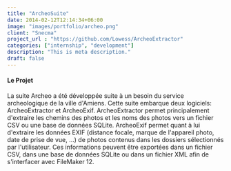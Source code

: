 ```yaml
---
title: "ArcheoSuite"
date: 2014-02-12T12:14:34+06:00
image: "images/portfolio/archeo.png"
client: "Snecma"
project_url : "https://github.com/Lowess/ArcheoExtractor"
categories: ["internship", "development"]
description: "This is meta description."
draft: false
---
```


#### Le Projet

La suite Archeo a été développée suite à un besoin du service archeologique de la ville d'Amiens. Cette suite embarque deux logiciels: ArcheoExtractor et ArcheoExif. ArcheoExtractor permet principalement d'extraire les chemins des photos et les noms des photos vers un fichier CSV ou une base de données SQLite. ArcheoExif permet quant à lui d'extraire les données EXIF (distance focale, marque de l'appareil photo, date de prise de vue, …) de photos contenus dans les dossiers sélectionnés par l'utilisateur. Ces informations peuvent être exportées dans un fichier CSV, dans une base de données SQLite ou dans un fichier XML afin de s'interfacer avec FileMaker 12.

